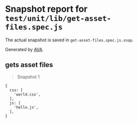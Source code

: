 # Snapshot report for `test/unit/lib/get-asset-files.spec.js`

The actual snapshot is saved in `get-asset-files.spec.js.snap`.

Generated by [AVA](https://avajs.dev).

## gets asset files

> Snapshot 1

    {
      css: [
        'world.css',
      ],
      js: [
        'hello.js',
      ],
    }
